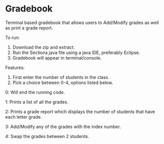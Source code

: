 # Gradebook
Terminal based gradebook that allows users to Add/Modify grades as well as print a grade report.

To run:
1. Download the zip and extract.
2. Run the Sections.java file using a java IDE, preferably Eclipse.
3. Gradebook will appear in terminal/console.

Features:
1. First enter the number of students in the class.
2. Pick a choice between 0-4, options listed below.

0: Will end the running code.

1: Prints a list of all the grades.

2: Prints a grade report which displays the number of students that have each letter grade.

3: Add/Modify any of the grades with the index number.

4: Swap the grades between 2 students.
